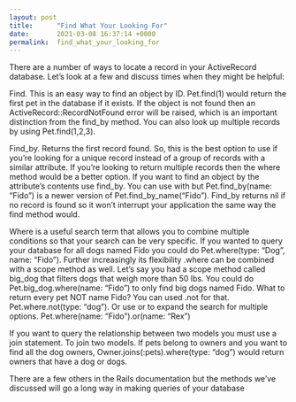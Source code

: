 ```yaml
---
layout: post
title:      "Find What Your Looking For"
date:       2021-03-08 16:37:14 +0000
permalink:  find_what_your_looking_for
---
```



There are a number of ways to locate a record in your ActiveRecord database.  Let’s look at a few and discuss times when they might be helpful:

Find. This is an easy way to find an object by ID. Pet.find(1) would return the first pet in the database if it exists.  If the object is not found then an ActiveRecord::RecordNotFound error will be raised, which is an important distinction from the find_by method. You can also look up multiple records by using Pet.find(1,2,3).

Find_by. Returns the first record found.  So, this is the best option to use if you’re looking for a unique record instead of a group of records with a similar attribute.  If you’re looking to return multiple records then the where method would be a better option.  If you want to find an object by the attribute’s contents use find_by.  You can use with but Pet.find_by(name: “Fido”) is a newer version of Pet.find_by_name(“Fido”).  Find_by returns nil if no record is found so it won’t interrupt your application the same way the find method would.  

Where is a useful search term that allows you to combine multiple conditions so that your search can be very specific.  If you wanted to query your database for all dogs named Fido you could do Pet.where(type: “Dog”, name: “Fido”). Further increasingly its flexibility .where can be combined with a scope method as well. Let’s say you had a scope method called big_dog that filters dogs that weigh more than 50 lbs. You could do Pet.big_dog.where(name: “Fido”) to only find big dogs named Fido.  What to return every pet NOT name Fido? You can used .not for that. Pet.where.not(type: “dog”). Or use or to expand the search for multiple options.   Pet.where(name: “Fido”).or(name: “Rex”) 

If you want to query the relationship between two models you must use a join statement.  To join two models. If pets belong to owners and you want to find all the dog owners, Owner.joins(:pets).where(type: “dog”) would return owners that have a dog or dogs. 

There are a few others in the Rails documentation but the methods we’ve discussed will go a long way in making queries of your database

